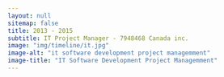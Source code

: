 ```yaml
---
layout: null
sitemap: false
title: 2013 - 2015
subtitle: IT Project Manager - 7948468 Canada inc.
image: "img/timeline/it.jpg"
image-alt: "it software development project managemment"
image-title: "IT Software Development Project Managemment"
---
```

